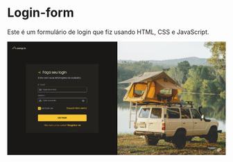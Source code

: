 # Login-form

Este é um formulário de login que fiz usando HTML, CSS e JavaScript. 


<img src="login-form.png">

